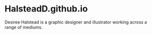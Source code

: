 # HalsteadD.github.io
Desiree Halstead is a graphic designer and illustrator working across a range of mediums.
